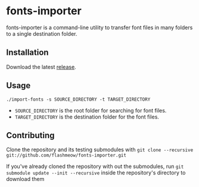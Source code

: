 # fonts-importer
fonts-importer is a command-line utility to transfer font files in many folders to a single destination folder.

## Installation
Download the latest [release](https://github.com/flashmeow/fonts-importer/releases/latest).

## Usage
`./import-fonts -s SOURCE_DIRECTORY -t TARGET_DIRECTORY`

* `SOURCE_DIRECTORY` is the root folder for searching for font files.
* `TARGET_DIRECTORY` is the destination folder for the font files.

## Contributing
Clone the repository and its testing submodules with `git clone --recursive git://github.com/flashmeow/fonts-importer.git`

If you've already cloned the repository with out the submodules, run `git submodule update --init --recursive` inside the repository's directory to download them 